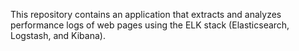 This repository contains an application that extracts and analyzes performance logs of web pages using the ELK stack (Elasticsearch, Logstash, and Kibana).
